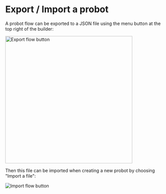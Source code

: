 # Export / Import a probot

A probot flow can be exported to a JSON file using the menu button at the top right of the builder:

<img
  src="/img/export_flow.png"
  width="400"
  alt="Export flow button"
/>

Then this file can be imported when creating a new probot by choosing "Import a file":

<img
  src="/img/import_flow.png"
  alt="Import flow button"
/>
